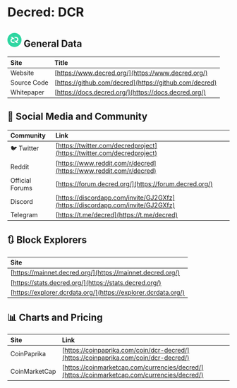 # Decred: DCR

## ![](../../.gitbook/assets/dcr.png) General Data

| Site | Title |
| :--- | :--- |
| Website | [https://www.decred.org/](https://www.decred.org/) |
| Source Code | [https://github.com/decred](https://github.com/decred) |
| Whitepaper | [https://docs.decred.org/](https://docs.decred.org/) |

## 🙋 Social Media and Community

| Community | Link |
| :--- | :--- |
| 🐦 Twitter | [https://twitter.com/decredproject](https://twitter.com/decredproject) |
| Reddit | [https://www.reddit.com/r/decred](https://www.reddit.com/r/decred) |
| Official Forums | [https://forum.decred.org/](https://forum.decred.org/) |
| Discord | [https://discordapp.com/invite/GJ2GXfz](https://discordapp.com/invite/GJ2GXfz) |
| Telegram | [https://t.me/decred](https://t.me/decred) |

## 🔃 Block Explorers

| Site |
| :--- |
| [https://mainnet.decred.org/](https://mainnet.decred.org/) |
| [https://stats.decred.org/](https://stats.decred.org/) |
| [https://explorer.dcrdata.org/](https://explorer.dcrdata.org/) |

## 📊 Charts and Pricing

| Site | Link |
| :--- | :--- |
| CoinPaprika | [https://coinpaprika.com/coin/dcr-decred/](https://coinpaprika.com/coin/dcr-decred/) |
| CoinMarketCap | [https://coinmarketcap.com/currencies/decred/](https://coinmarketcap.com/currencies/decred/) |

